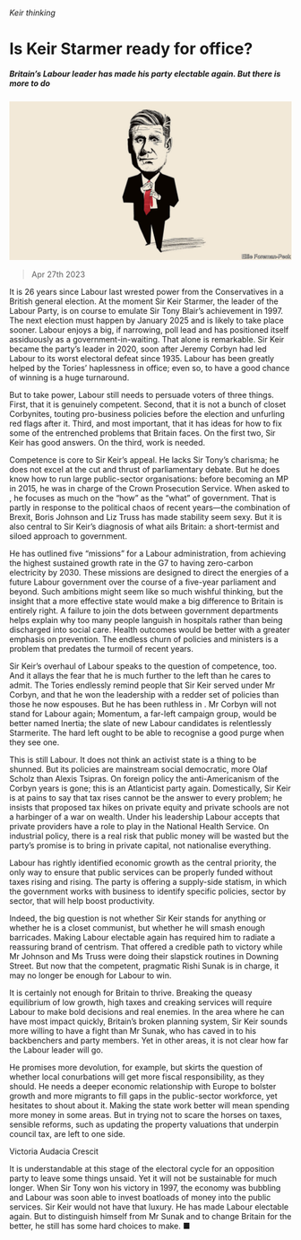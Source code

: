 ###### Keir thinking

# Is Keir Starmer ready for office? 

##### Britain’s Labour leader has made his party electable again. But there is more to do 

![image](images/20230429_LDD001.jpg) 

> Apr 27th 2023 

It is 26 years since Labour last wrested power from the Conservatives in a British general election. At the moment Sir Keir Starmer, the leader of the Labour Party, is on course to emulate Sir Tony Blair’s achievement in 1997. The next election must happen by January 2025 and is likely to take place sooner. Labour enjoys a big, if narrowing, poll lead and has positioned itself assiduously as a government-in-waiting. That alone is remarkable. Sir Keir became the party’s leader in 2020, soon after Jeremy Corbyn had led Labour to its worst electoral defeat since 1935. Labour has been greatly helped by the Tories’ haplessness in office; even so, to have a good chance of winning is a huge turnaround. 

But to take power, Labour still needs to persuade voters of three things. First, that it is genuinely competent. Second, that it is not a bunch of closet Corbynites, touting pro-business policies before the election and unfurling red flags after it. Third, and most important, that it has ideas for how to fix some of the entrenched problems that Britain faces. On the first two, Sir Keir has good answers. On the third, work is needed.

Competence is core to Sir Keir’s appeal. He lacks Sir Tony’s charisma; he does not excel at the cut and thrust of parliamentary debate. But he does know how to run large public-sector organisations: before becoming an MP in 2015, he was in charge of the Crown Prosecution Service. When asked to , he focuses as much on the “how” as the “what” of government. That is partly in response to the political chaos of recent years—the combination of Brexit, Boris Johnson and Liz Truss has made stability seem sexy. But it is also central to Sir Keir’s diagnosis of what ails Britain: a short-termist and siloed approach to government. 

He has outlined five “missions” for a Labour administration, from achieving the highest sustained growth rate in the G7 to having zero-carbon electricity by 2030. These missions are designed to direct the energies of a future Labour government over the course of a five-year parliament and beyond. Such ambitions might seem like so much wishful thinking, but the insight that a more effective state would make a big difference to Britain is entirely right. A failure to join the dots between government departments helps explain why too many people languish in hospitals rather than being discharged into social care. Health outcomes would be better with a greater emphasis on prevention. The endless churn of policies and ministers is a problem that predates the turmoil of recent years. 

Sir Keir’s overhaul of Labour speaks to the question of competence, too. And it allays the fear that he is much further to the left than he cares to admit. The Tories endlessly remind people that Sir Keir served under Mr Corbyn, and that he won the leadership with a redder set of policies than those he now espouses. But he has been ruthless in . Mr Corbyn will not stand for Labour again; Momentum, a far-left campaign group, would be better named Inertia; the slate of new Labour candidates is relentlessly Starmerite. The hard left ought to be able to recognise a good purge when they see one. 

This is still Labour. It does not think an activist state is a thing to be shunned. But its policies are mainstream social democratic, more Olaf Scholz than Alexis Tsipras. On foreign policy the anti-Americanism of the Corbyn years is gone; this is an Atlanticist party again. Domestically, Sir Keir is at pains to say that tax rises cannot be the answer to every problem; he insists that proposed tax hikes on private equity and private schools are not a harbinger of a war on wealth. Under his leadership Labour accepts that private providers have a role to play in the National Health Service. On industrial policy, there is a real risk that public money will be wasted but the party’s promise is to bring in private capital, not nationalise everything. 

Labour has rightly identified economic growth as the central priority, the only way to ensure that public services can be properly funded without taxes rising and rising. The party is offering a supply-side statism, in which the government works with business to identify specific policies, sector by sector, that will help boost productivity. 

Indeed, the big question is not whether Sir Keir stands for anything or whether he is a closet communist, but whether he will smash enough barricades. Making Labour electable again has required him to radiate a reassuring brand of centrism. That offered a credible path to victory while Mr Johnson and Ms Truss were doing their slapstick routines in Downing Street. But now that the competent, pragmatic Rishi Sunak is in charge, it may no longer be enough for Labour to win. 

It is certainly not enough for Britain to thrive. Breaking the queasy equilibrium of low growth, high taxes and creaking services will require Labour to make bold decisions and real enemies. In the area where he can have most impact quickly, Britain’s broken planning system, Sir Keir sounds more willing to have a fight than Mr Sunak, who has caved in to his backbenchers and party members. Yet in other areas, it is not clear how far the Labour leader will go. 

He promises more devolution, for example, but skirts the question of whether local conurbations will get more fiscal responsibility, as they should. He needs a deeper economic relationship with Europe to bolster growth and more migrants to fill gaps in the public-sector workforce, yet hesitates to shout about it. Making the state work better will mean spending more money in some areas. But in trying not to scare the horses on taxes, sensible reforms, such as updating the property valuations that underpin council tax, are left to one side.

Victoria Audacia Crescit

It is understandable at this stage of the electoral cycle for an opposition party to leave some things unsaid. Yet it will not be sustainable for much longer. When Sir Tony won his victory in 1997, the economy was bubbling and Labour was soon able to invest boatloads of money into the public services. Sir Keir would not have that luxury. He has made Labour electable again. But to distinguish himself from Mr Sunak and to change Britain for the better, he still has some hard choices to make. ■


